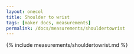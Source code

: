 ```yaml
---
layout: onecol
title: Shoulder to wrist
tags: [maker docs, measurements]
permalink: /docs/measurements/shouldertowrist
---
```

{% include measurements/shouldertowrist.md %}

